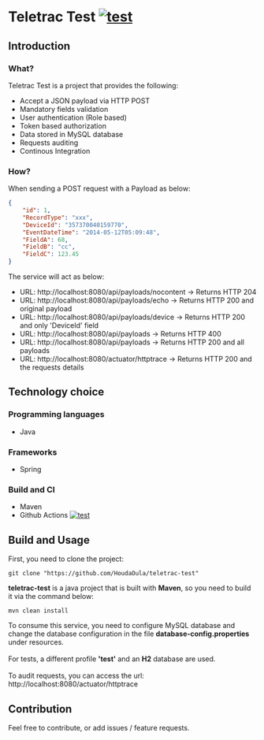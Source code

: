
# Teletrac Test [![test](https://github.com/HoudaOula/teletrac-test/actions/workflows/main.yml/badge.svg)](https://github.com/HoudaOula/teletrac-test/actions/workflows/main.yml)

## Introduction
### What?  
Teletrac Test is a project that provides the following:  

- Accept a JSON payload via HTTP POST
- Mandatory fields validation
- User authentication (Role based)
- Token based authorization
- Data stored in MySQL database 
- Requests auditing 
- Continous Integration


### How? 
When sending a POST request with a Payload as below:

```json
{
    "id": 1, 
    "RecordType": "xxx",
    "DeviceId": "357370040159770",
    "EventDateTime": "2014-05-12T05:09:48",
    "FieldA": 68,
    "FieldB": "cc",
    "FieldC": 123.45
}
```
The service will act as below:
- URL: http://localhost:8080/api/payloads/nocontent -> Returns HTTP 204
- URL: http://localhost:8080/api/payloads/echo -> Returns HTTP 200 and original payload
- URL: http://localhost:8080/api/payloads/device -> Returns HTTP 200 and only 'DeviceId' field
- URL: http://localhost:8080/api/payloads -> Returns HTTP 400
- URL: http://localhost:8080/api/payloads -> Returns HTTP 200 and all payloads
- URL: http://localhost:8080/actuator/httptrace -> Returns HTTP 200 and the requests details
    
## Technology choice  
### Programming languages  
- Java  
### Frameworks  
- Spring  
### Build and CI  
- Maven
- Github Actions [![test](https://github.com/HoudaOula/teletrac-test/actions/workflows/main.yml/badge.svg)](https://github.com/HoudaOula/teletrac-test/runs/6337893722?check_suite_focus=true)
    
## Build and Usage  
First, you need to clone the project:  

```
git clone "https://github.com/HoudaOula/teletrac-test"  
```  

**teletrac-test** is a java project that is built with **Maven**, so you need to build it via the command below:  
```
mvn clean install
```  

To consume this service, you need to configure MySQL database and change the database configuration in the file **database-config.properties** under resources. 
\
\
For tests, a different profile **'test'** and an **H2** database are used. 
\
\
To audit requests, you can access the url: http://localhost:8080/actuator/httptrace

## Contribution
Feel free to contribute, or add issues / feature requests.  
